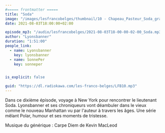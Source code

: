 ```yaml
---
#===== frontmatter =====
title: "Soda"
image: "/images/lesfrancobelges/thumbnail/10 - Chapeau_Pasteur_Soda_grand_format.jpg"
date: 2021-08-03T18:00:00+02:00

episode_mp3: "/audio/lesfrancobelges/2021-08-03T18-00-00-02-00_Soda.mp3"
author: "Lyonsbanner"
duration: "1:51:00"
people_link: 
  - name: Lyonsbanner
    key: lyonsbanner
  - name: SonnePer
    key: sonneper


is_explicit: false

guid: "https://dl.radiokawa.com/les-franco-belges/LFB10.mp3"
---
```


<PodcastHeader/>

<!-- ECRIRE LA DESCRIPTION DE L'EPISODE SOUS CETTE LIGNE -->
Dans ce dixième épisode, voyage à New York pour rencontrer le lieutenant Soda. Lyonsbanner et ses chroniqueurs vont déambuler dans le vieux comme le nouveau Manhattan vu par l'auteur à travers les âges. Une série mêlant Polar, humour et ses moments de tristesse.

Musique du générique : Carpe Diem de Kevin MacLeod

